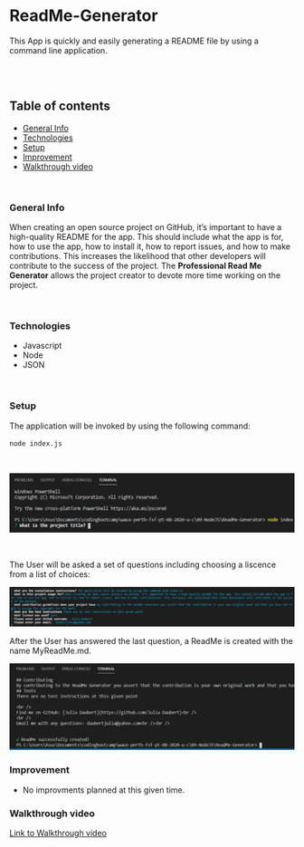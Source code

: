 # ReadMe-Generator

This App is quickly and easily generating a README file by using a command line application.

<br>
<br>

## Table of contents

- [General Info](#General-Info)
- [Technologies](#Technologies)
- [Setup](#Setup)
- [Improvement](#Improvement)
- [Walkthrough video](#Walkthrough%20video)

<br>

### General Info

When creating an open source project on GitHub, it’s important to have a high-quality README for the app. This should include what the app is for, how to use the app, how to install it, how to report issues, and how to make contributions. This increases the likelihood that other developers will contribute to the success of the project.
The **Professional Read Me Generator** allows the project creator to devote more time working on the project.

<br>

### Technologies

<ul>
<li>Javascript
<li>Node
<li>JSON
</ul>

<br>

### Setup

The application will be invoked by using the following command:

```
node index.js
```

<br>

![APP SETUP](./Assets/APPSetUp.png)

<br>

The User will be asked a set of questions including choosing a liscence from a list of choices:

![APP QUESTIONS](./Assets/AppQuestions.png)

After the User has answered the last question, a ReadMe is created with the name MyReadMe.md.

![Read Me successfully created](./Assets/Creation.png)

### Improvement

- No improvments planned at this given time.

### Walkthrough video

[Link to Walkthrough video](https://drive.google.com/file/d/1Bd9kraQ-q4MIWI0BOBnpH0D7f-s7hP7s/preview)
